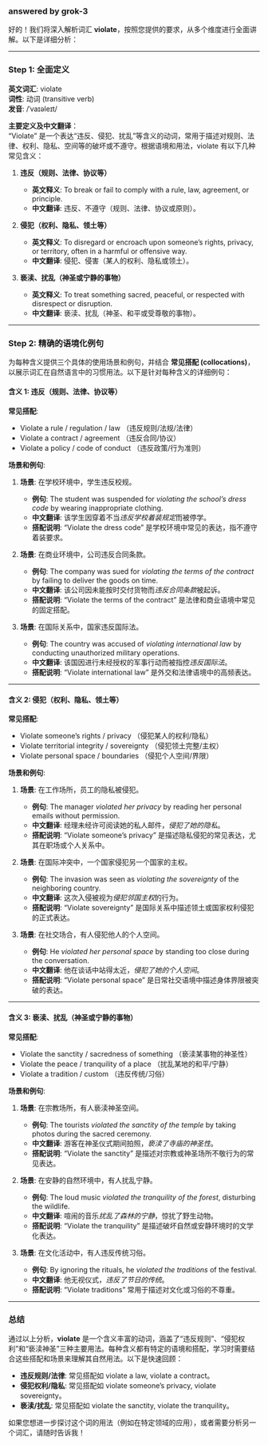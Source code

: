 ### answered by grok-3
好的！我们将深入解析词汇 **violate**，按照您提供的要求，从多个维度进行全面讲解。以下是详细分析：

---

### Step 1: 全面定义

**英文词汇**: violate  
**词性**: 动词 (transitive verb)  
**发音**: /ˈvaɪəleɪt/  

**主要定义及中文翻译**：  
“Violate” 是一个表达“违反、侵犯、扰乱”等含义的动词，常用于描述对规则、法律、权利、隐私、空间等的破坏或不遵守。根据语境和用法，violate 有以下几种常见含义：

1. **违反（规则、法律、协议等）**  
   - **英文释义**: To break or fail to comply with a rule, law, agreement, or principle.  
   - **中文翻译**: 违反、不遵守（规则、法律、协议或原则）。  

2. **侵犯（权利、隐私、领土等）**  
   - **英文释义**: To disregard or encroach upon someone’s rights, privacy, or territory, often in a harmful or offensive way.  
   - **中文翻译**: 侵犯、侵害（某人的权利、隐私或领土）。  

3. **亵渎、扰乱（神圣或宁静的事物）**  
   - **英文释义**: To treat something sacred, peaceful, or respected with disrespect or disruption.  
   - **中文翻译**: 亵渎、扰乱（神圣、和平或受尊敬的事物）。  

---

### Step 2: 精确的语境化例句

为每种含义提供三个具体的使用场景和例句，并结合 **常见搭配 (collocations)**，以展示词汇在自然语言中的习惯用法。以下是针对每种含义的详细例句：

#### 含义 1: 违反（规则、法律、协议等）

**常见搭配**:  
- Violate a rule / regulation / law （违反规则/法规/法律）  
- Violate a contract / agreement （违反合同/协议）  
- Violate a policy / code of conduct （违反政策/行为准则）  

**场景和例句**:

1. **场景**: 在学校环境中，学生违反校规。  
   - **例句**: The student was suspended for *violating the school’s dress code* by wearing inappropriate clothing.  
   - **中文翻译**: 该学生因穿着不当*违反学校着装规定*而被停学。  
   - **搭配说明**: “Violate the dress code” 是学校环境中常见的表达，指不遵守着装要求。  

2. **场景**: 在商业环境中，公司违反合同条款。  
   - **例句**: The company was sued for *violating the terms of the contract* by failing to deliver the goods on time.  
   - **中文翻译**: 该公司因未能按时交付货物而*违反合同条款*被起诉。  
   - **搭配说明**: “Violate the terms of the contract” 是法律和商业语境中常见的固定搭配。  

3. **场景**: 在国际关系中，国家违反国际法。  
   - **例句**: The country was accused of *violating international law* by conducting unauthorized military operations.  
   - **中文翻译**: 该国因进行未经授权的军事行动而被指控*违反国际法*。  
   - **搭配说明**: “Violate international law” 是外交和法律语境中的高频表达。

---

#### 含义 2: 侵犯（权利、隐私、领土等）

**常见搭配**:  
- Violate someone’s rights / privacy （侵犯某人的权利/隐私）  
- Violate territorial integrity / sovereignty （侵犯领土完整/主权）  
- Violate personal space / boundaries （侵犯个人空间/界限）  

**场景和例句**:

1. **场景**: 在工作场所，员工的隐私被侵犯。  
   - **例句**: The manager *violated her privacy* by reading her personal emails without permission.  
   - **中文翻译**: 经理未经许可阅读她的私人邮件，*侵犯了她的隐私*。  
   - **搭配说明**: “Violate someone’s privacy” 是描述隐私侵犯的常见表达，尤其在职场或个人关系中。  

2. **场景**: 在国际冲突中，一个国家侵犯另一个国家的主权。  
   - **例句**: The invasion was seen as *violating the sovereignty* of the neighboring country.  
   - **中文翻译**: 这次入侵被视为*侵犯邻国主权*的行为。  
   - **搭配说明**: “Violate sovereignty” 是国际关系中描述领土或国家权利侵犯的正式表达。  

3. **场景**: 在社交场合，有人侵犯他人的个人空间。  
   - **例句**: He *violated her personal space* by standing too close during the conversation.  
   - **中文翻译**: 他在谈话中站得太近，*侵犯了她的个人空间*。  
   - **搭配说明**: “Violate personal space” 是日常社交语境中描述身体界限被突破的表达。

---

#### 含义 3: 亵渎、扰乱（神圣或宁静的事物）

**常见搭配**:  
- Violate the sanctity / sacredness of something （亵渎某事物的神圣性）  
- Violate the peace / tranquility of a place （扰乱某地的和平/宁静）  
- Violate a tradition / custom （违反传统/习俗）  

**场景和例句**:

1. **场景**: 在宗教场所，有人亵渎神圣空间。  
   - **例句**: The tourists *violated the sanctity of the temple* by taking photos during the sacred ceremony.  
   - **中文翻译**: 游客在神圣仪式期间拍照，*亵渎了寺庙的神圣性*。  
   - **搭配说明**: “Violate the sanctity” 是描述对宗教或神圣场所不敬行为的常见表达。  

2. **场景**: 在安静的自然环境中，有人扰乱宁静。  
   - **例句**: The loud music *violated the tranquility of the forest*, disturbing the wildlife.  
   - **中文翻译**: 喧闹的音乐*扰乱了森林的宁静*，惊扰了野生动物。  
   - **搭配说明**: “Violate the tranquility” 是描述破坏自然或安静环境时的文学化表达。  

3. **场景**: 在文化活动中，有人违反传统习俗。  
   - **例句**: By ignoring the rituals, he *violated the traditions* of the festival.  
   - **中文翻译**: 他无视仪式，*违反了节日的传统*。  
   - **搭配说明**: “Violate traditions” 常用于描述对文化或习俗的不尊重。

---

### 总结

通过以上分析，**violate** 是一个含义丰富的动词，涵盖了“违反规则”、“侵犯权利”和“亵渎神圣”三种主要用法。每种含义都有特定的语境和搭配，学习时需要结合这些搭配和场景来理解其自然用法。以下是快速回顾：

- **违反规则/法律**: 常见搭配如 violate a law, violate a contract。  
- **侵犯权利/隐私**: 常见搭配如 violate someone’s privacy, violate sovereignty。  
- **亵渎/扰乱**: 常见搭配如 violate the sanctity, violate the tranquility。  

如果您想进一步探讨这个词的用法（例如在特定领域的应用），或者需要分析另一个词汇，请随时告诉我！